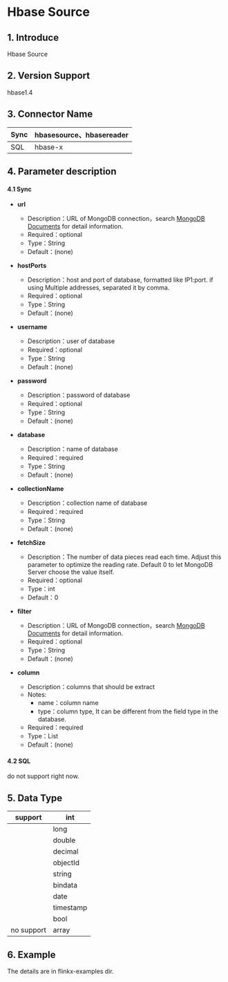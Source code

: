 # Hbase Source
## 1. Introduce
Hbase Source


## 2. Version Support
hbase1.4


## 3. Connector Name
| Sync | hbasesource、hbasereader |
| --- |-------------------------|
| SQL | hbase-x                 |



## 4. Parameter description
#### 4.1 Sync

- **url**
    - Description：URL of MongoDB connection，search [MongoDB Documents](https://docs.mongodb.com/manual/reference/connection-string/) for detail information.
    - Required：optional
    - Type：String
    - Default：(none)



- **hostPorts**
    - Description：host and port of database, formatted like IP1:port. if using Multiple addresses, separated it by comma.
    - Required：optional
    - Type：String
    - Default：(none)



- **username**
    - Description：user of database
    - Required：optional
    - Type：String
    - Default：(none)



- **password**
    - Description：password of database 
    - Required：optional
    - Type：String
    - Default：(none)



- **database**
    - Description：name of database
    - Required：required
    - Type：String
    - Default：(none)



- **collectionName**
    - Description：collection name of database
    - Required：required
    - Type：String
    - Default：(none)
  
  

- **fetchSize**
    - Description：The number of data pieces read each time. Adjust this parameter to optimize the reading rate. Default 0 to let MongoDB Server choose the value itself.
    - Required：optional
    - Type：int
    - Default：0



- **filter**
    - Description：URL of MongoDB connection，search [MongoDB Documents](https://docs.mongodb.com/manual/reference/connection-string/) for detail information.
    - Required：optional
    - Type：String
    - Default：(none)



- **column**
    - Description：columns that should be extract
    - Notes:
        - name：column name 
        - type：column type, It can be different from the field type in the database.
    - Required：required
    - Type：List
    - Default：(none)
#### 4.2 SQL
do not support right now.


## 5. Data Type
| support | int |
| --- | --- |
|  | long |
|  | double |
|  | decimal |
|  | objectId |
|  | string |
|  | bindata |
|  | date |
|  | timestamp |
|  | bool |
| no support | array |

## 6. Example
The details are in flinkx-examples dir.
